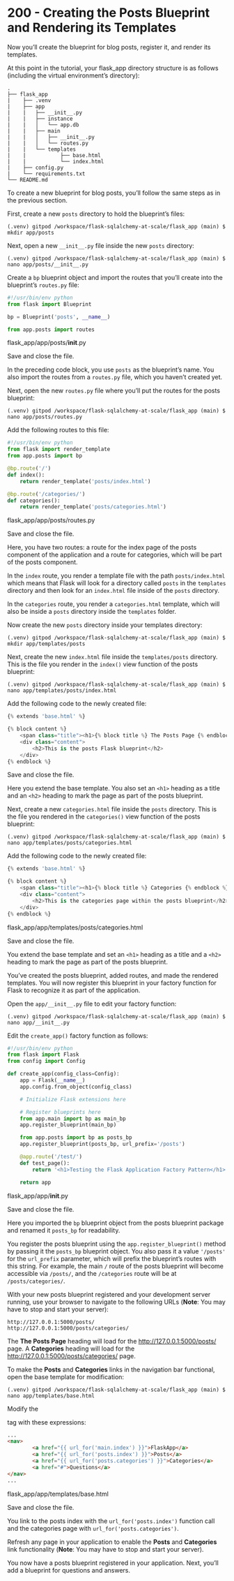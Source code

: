 # 200 - Creating the Posts Blueprint and Rendering its Templates

Now you’ll create the blueprint for blog posts, register it, and render its templates.

At this point in the tutorial, your flask_app directory structure is as follows (including the virtual environment’s directory):

```
.
├── flask_app
|    ├── .venv
|    ├── app
|    |   ├── __init__.py
|    |   ├── instance
|    |   │   └── app.db
|    |   ├── main
|    |   │   ├── __init__.py
|    |   │   └── routes.py
|    |   └── templates
|    |           ├── base.html
|    |           └── index.html
|    ├── config.py
|    └── requirements.txt
└── README.md
```

To create a new blueprint for blog posts, you’ll follow the same steps as in the previous section.

First, create a new ```posts``` directory to hold the blueprint’s files:

```
(.venv) gitpod /workspace/flask-sqlalchemy-at-scale/flask_app (main) $ mkdir app/posts
```

Next, open a new ```__init__.py``` file inside the new ```posts``` directory:

```
(.venv) gitpod /workspace/flask-sqlalchemy-at-scale/flask_app (main) $ nano app/posts/__init__.py
```

Create a ```bp``` blueprint object and import the routes that you’ll create into the blueprint’s ```routes.py``` file:

```python title="__init__.py"
#!/usr/bin/env python
from flask import Blueprint

bp = Blueprint('posts', __name__)

from app.posts import routes
```
flask_app/app/posts/__init__.py

Save and close the file.

In the preceding code block, you use ```posts``` as the blueprint’s name. You also import the routes from a ```routes.py``` file, which you haven’t created yet.

Next, open the new ```routes.py``` file where you’ll put the routes for the posts blueprint:

```
(.venv) gitpod /workspace/flask-sqlalchemy-at-scale/flask_app (main) $ nano app/posts/routes.py
```

Add the following routes to this file:

```python title="routes.py"
#!/usr/bin/env python
from flask import render_template
from app.posts import bp

@bp.route('/')
def index():
    return render_template('posts/index.html')

@bp.route('/categories/')
def categories():
    return render_template('posts/categories.html')
```
flask_app/app/posts/routes.py

Save and close the file.

Here, you have two routes: a route for the index page of the posts component of the application and a route for categories, which will be part of the posts component.

In the ```index``` route, you render a template file with the path ```posts/index.html``` which means that Flask will look for a directory called ```posts``` in the ```templates``` directory and then look for an ```index.html``` file inside of the ```posts``` directory.

In the ```categories``` route, you render a ```categories.html``` template, which will also be inside a ```posts``` directory inside the ```templates``` folder.

Now create the new ```posts``` directory inside your templates directory:

```
(.venv) gitpod /workspace/flask-sqlalchemy-at-scale/flask_app (main) $ mkdir app/templates/posts
```

Next, create the new ```index.html``` file inside the ```templates/posts``` directory. This is the file you render in the ```index()``` view function of the posts blueprint:

```
(.venv) gitpod /workspace/flask-sqlalchemy-at-scale/flask_app (main) $ nano app/templates/posts/index.html
```

Add the following code to the newly created file:

```python title="index.html"
{% extends 'base.html' %}

{% block content %}
    <span class="title"><h1>{% block title %} The Posts Page {% endblock %}</h1></span>
    <div class="content">
        <h2>This is the posts Flask blueprint</h2>
    </div>
{% endblock %}
```

Save and close the file.

Here you extend the base template. You also set an ```<h1>``` heading as a title and an ```<h2>``` heading to mark the page as part of the posts blueprint.

Next, create a new ```categories.html``` file inside the ```posts``` directory. This is the file you rendered in the ```categories()``` view function of the posts blueprint:

```
(.venv) gitpod /workspace/flask-sqlalchemy-at-scale/flask_app (main) $ nano app/templates/posts/categories.html
```

Add the following code to the newly created file:

```python title="categories.html"
{% extends 'base.html' %}

{% block content %}
    <span class="title"><h1>{% block title %} Categories {% endblock %}</h1></span>
    <div class="content">
        <h2>This is the categories page within the posts blueprint</h2>
    </div>
{% endblock %}
```
flask_app/app/templates/posts/categories.html

Save and close the file.

You extend the base template and set an ```<h1>``` heading as a title and a ```<h2>``` heading to mark the page as part of the posts blueprint.

You’ve created the posts blueprint, added routes, and made the rendered templates. You will now register this blueprint in your factory function for Flask to recognize it as part of the application.

Open the ```app/__init__.py``` file to edit your factory function:

```
(.venv) gitpod /workspace/flask-sqlalchemy-at-scale/flask_app (main) $ nano app/__init__.py
```

Edit the ```create_app()``` factory function as follows:

```python title="__init__.py"
#!/usr/bin/env python
from flask import Flask
from config import Config

def create_app(config_class=Config):
    app = Flask(__name__)
    app.config.from_object(config_class)

    # Initialize Flask extensions here

    # Register blueprints here
    from app.main import bp as main_bp
    app.register_blueprint(main_bp)

    from app.posts import bp as posts_bp
    app.register_blueprint(posts_bp, url_prefix='/posts')

    @app.route('/test/')
    def test_page():
        return '<h1>Testing the Flask Application Factory Pattern</h1>'

    return app
```
flask_app/app/__init__.py

Save and close the file.

Here you imported the ```bp``` blueprint object from the posts blueprint package and renamed it ```posts_bp``` for readability.

You register the posts blueprint using the ```app.register_blueprint()``` method by passing it the ```posts_bp``` blueprint object. You also pass it a value ```'/posts'``` for the ```url_prefix``` parameter, which will prefix the blueprint’s routes with this string. For example, the main ```/``` route of the posts blueprint will become accessible via ```/posts/```, and the ```/categories``` route will be at ```/posts/categories/```.

With your new posts blueprint registered and your development server running, use your browser to navigate to the following URLs (**Note**: You may have to stop and start your server):

```
http://127.0.0.1:5000/posts/
http://127.0.0.1:5000/posts/categories/
```

The **The Posts Page** heading will load for the http://127.0.0.1:5000/posts/ page. A **Categories** heading will load for the http://127.0.0.1:5000/posts/categories/ page.

To make the **Posts** and **Categories** links in the navigation bar functional, open the base template for modification:

```
(.venv) gitpod /workspace/flask-sqlalchemy-at-scale/flask_app (main) $ nano app/templates/base.html
```

Modify the <nav> tag with these expressions:

```html title="base.html"
...
<nav>
        <a href="{{ url_for('main.index') }}">FlaskApp</a>
        <a href="{{ url_for('posts.index') }}">Posts</a>
        <a href="{{ url_for('posts.categories') }}">Categories</a>
        <a href="#">Questions</a>
</nav>
...
```
flask_app/app/templates/base.html

Save and close the file.

You link to the posts index with the ```url_for('posts.index')``` function call and the categories page with ```url_for('posts.categories')```.

Refresh any page in your application to enable the **Posts** and **Categories** link functionality (**Note**: You may have to stop and start your server).

You now have a posts blueprint registered in your application. Next, you’ll add a blueprint for questions and answers.